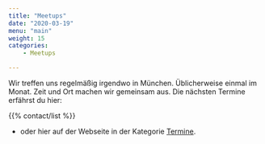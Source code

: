 ```yaml
---
title: "Meetups"
date: "2020-03-19"
menu: "main"
weight: 15
categories:
    - Meetups

---
```

Wir treffen uns regelmäßig irgendwo in München. 
Üblicherweise einmal im Monat. 
Zeit und Ort machen wir gemeinsam aus. 
Die nächsten Termine erfährst du hier:

{{% contact/list %}}
* oder hier auf der Webseite in der Kategorie [Termine](/categories/termine/).
